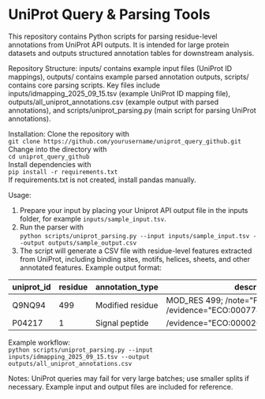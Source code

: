 # UniProt Query & Parsing Tools  
This repository contains Python scripts for parsing residue-level annotations from UniProt API outputs. It is intended for large protein datasets and outputs structured annotation tables for downstream analysis.  

Repository Structure: inputs/ contains example input files (UniProt ID mappings), outputs/ contains example parsed annotation outputs, scripts/ contains core parsing scripts. Key files include inputs/idmapping_2025_09_15.tsv (example UniProt ID mapping file), outputs/all_uniprot_annotations.csv (example output with parsed annotations), and scripts/uniprot_parsing.py (main script for parsing UniProt annotations).  

Installation: Clone the repository with  
`git clone https://github.com/yourusername/uniprot_query_github.git`  
Change into the directory with  
`cd uniprot_query_github`  
Install dependencies with  
`pip install -r requirements.txt`  
If requirements.txt is not created, install pandas manually.  

Usage:  
1. Prepare your input by placing your Uniprot API output file in the inputs folder, for example `inputs/sample_input.tsv`.  
2. Run the parser with  
`python scripts/uniprot_parsing.py --input inputs/sample_input.tsv --output outputs/sample_output.csv`  
3. The script will generate a CSV file with residue-level features extracted from UniProt, including binding sites, motifs, helices, sheets, and other annotated features. Example output format:

| uniprot_id | residue | annotation_type   | description                                                                 |
|------------|---------|-------------------|-----------------------------------------------------------------------------|
| Q9NQ94     | 499     | Modified residue  | MOD_RES 499; /note="Phosphothreonine"; /evidence="ECO:0007744\|PubMed:24275569" |
| P04217     | 1       | Signal peptide    | /evidence="ECO:0000269\|PubMed:3458201"                                     |


Example workflow:  
`python scripts/uniprot_parsing.py --input inputs/idmapping_2025_09_15.tsv --output outputs/all_uniprot_annotations.csv`  

Notes: UniProt queries may fail for very large batches; use smaller splits if necessary. Example input and output files are included for reference.
